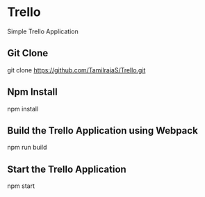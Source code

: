 # Trello
Simple Trello Application

## Git Clone
git clone https://github.com/TamilrajaS/Trello.git

## Npm Install
npm install

## Build the Trello Application using Webpack
npm run build

## Start the Trello Application
npm start

